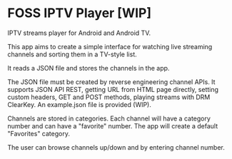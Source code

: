 # FOSS IPTV Player [WIP]
IPTV streams player for Android and Android TV.

This app aims to create a simple interface for watching live streaming channels and sorting them in a TV-style list.

It reads a JSON file and stores the channels in the app.

The JSON file must be created by reverse engineering channel APIs. It supports JSON API REST, getting URL from HTML page directly, setting custom headers, GET and POST methods, playing streams with DRM ClearKey. An example.json file is provided (WIP).

Channels are stored in categories. Each channel will have a category number and can have a "favorite" number. The app will create a default "Favorites" category.

The user can browse channels up/down and by entering channel number.

